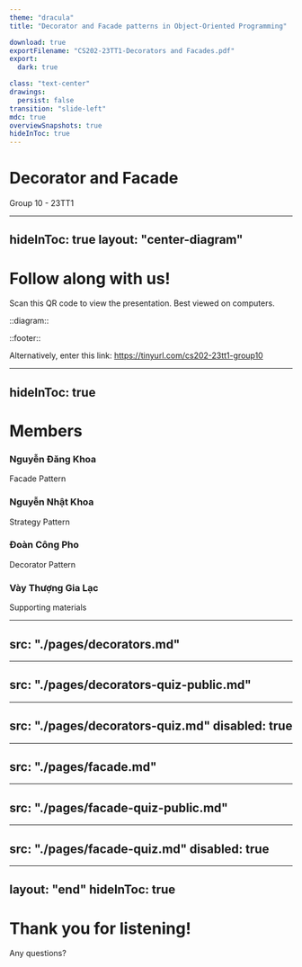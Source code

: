```yaml
---
theme: "dracula"
title: "Decorator and Facade patterns in Object-Oriented Programming"

download: true
exportFilename: "CS202-23TT1-Decorators and Facades.pdf"
export:
  dark: true

class: "text-center"
drawings:
  persist: false
transition: "slide-left"
mdc: true
overviewSnapshots: true
hideInToc: true
---
```


# Decorator and Facade

Group 10 - 23TT1

---
hideInToc: true
layout: "center-diagram"
---

# Follow along with us!

Scan this QR code to view the presentation. Best viewed on computers.

::diagram::

<QRCode
  value="https://beer-psi.github.io/cs202-design-patterns-seminar"
  color="#BD93F9"
  :width="350"
  :height="350"
/>

::footer::

Alternatively, enter this link: https://tinyurl.com/cs202-23tt1-group10

---
hideInToc: true
---

# Members

<div class="grid grid-cols-2 grid-rows-2">
  <div>
    <h3>Nguyễn Đăng Khoa</h3>
    <p>Facade Pattern</p>
  </div>

  <div>
    <h3>Nguyễn Nhật Khoa</h3>
    <p>Strategy Pattern</p>
  </div>

  <div>
    <h3>Đoàn Công Pho</h3>
    <p>Decorator Pattern</p>
  </div>

  <div>
    <h3>Vày Thượng Gia Lạc</h3>
    <p>Supporting materials</p>
  </div>
</div>

---
src: "./pages/decorators.md"
---

---
src: "./pages/decorators-quiz-public.md"
---

---
src: "./pages/decorators-quiz.md"
disabled: true
---

---
src: "./pages/facade.md"
---

---
src: "./pages/facade-quiz-public.md"
---

---
src: "./pages/facade-quiz.md"
disabled: true
---

---
layout: "end"
hideInToc: true
---

# Thank you for listening!

Any questions?
